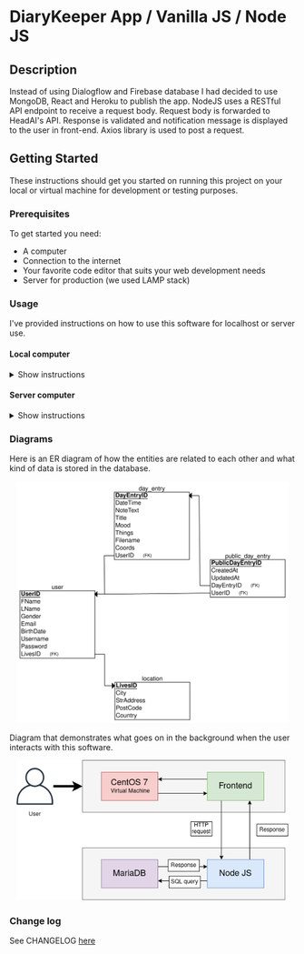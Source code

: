 # DiaryKeeper App / Vanilla JS / Node JS

## Description
Instead of using Dialogflow and Firebase database I had decided to use MongoDB, React and Heroku to publish the app. 
NodeJS uses a RESTful API endpoint to receive a request body. Request body is forwarded to HeadAI's API. 
Response is validated and notification message is displayed to the user in front-end. Axios library is used to post a request.

## Getting Started
These instructions should get you started on running this project on your local or virtual machine for development or testing purposes.

### Prerequisites
To get started you need:
<ul>
  <li>A computer</li>
  <li>Connection to the internet</li>
  <li>Your favorite code editor that suits your web development needs</li>
  <li>Server for production (we used LAMP stack)</li>
</ul>

### Usage
I've provided instructions on how to use this software for localhost or server use.



#### Local computer
<details><summary>Show instructions</summary>
1. Open project in code editor.
  <br/>
2. Change branch to loginPage4 in project with git:
  
```sh 
  $ git checkout loginPage4
```
<br/>
3. Install node module packages:

```sh 
$ npm i
```
<br/>
4. To configure your MariaDB/MySQL database among other things you need to create a .env file and create the following variables:

```sh 
DB_HOST=(e.g. mysql.me.../root/etc.)
DB_USER=(e.g root)
DB_PASS=(DB_USER PASSWORD!)
DB_NAME=(Name of database)
TOKEN=(For JsonWebToken)

PORT=(Port that app uses)
```
<br/>
5. Start Node JS app

```sh 
$ npm run dev
```
<br/>
or 

```sh 
$ node app.js
```
<br/>
</details>

#### Server computer
<details><summary>Show instructions</summary>
Following instructions might not work or be needed depending what you might be using
<br/>
1. Open project in code editor.
<br/>
2. You should be in master branch. If not, you can try this git command:

```sh 
  $ git checkout master
```
</br>
  
3. Install node module packages:
```sh 
$ npm i
```
<br/>
5. You should change all <strong>url</strong> variables in frontend JS files to your server IP address.
<br/>
4. To configure your MariaDB/MySQL database among other things you need to create a .env file and create the following variables:

```sh 
DB_HOST=(usually localhost)
DB_USER=(e.g root)
DB_PASS=(DB_USER PASSWORD!)
DB_NAME=(Name of database)
TOKEN=(For JsonWebToken)

PORT=(Port that app uses)
NODE_ENV=development/production # Production for server side
PROXY_PASS=(If you're using proxy pass)
```

<br/>
3. Start Node JS app in your server.

```sh 
$ npm run dev
```

or 

```sh 
$ node app.js
```

</details>

### Diagrams
Here is an ER diagram of how the entities are related to each other and what kind of data is stored in the database.
<p align = "center">
<img src="readme_images/ER-diagram.png" alt="hackathon_diagram" width="480">
</p>

Diagram that demonstrates what goes on in the background when the user interacts with this software.
<p align = "center">
<img src="readme_images/background-process-diagram.png" alt="background-process-diagram" width="480">
</p>

### Change log
See CHANGELOG [here](CHANGELOG.md)
